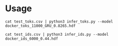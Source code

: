 Usage
=====

```
cat test_toks.csv | python3 infer_toks.py --model docker_toks_11000_GRU_0.8265.hdf
```

```
cat test_ids.csv | python3 infer_ids.py --model docker_ids_6000_0.44.hdf
```